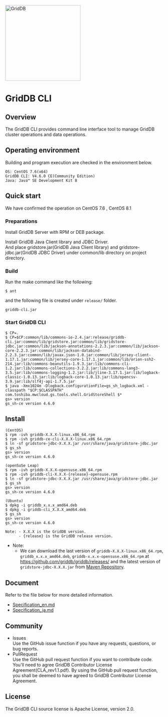 <img src="https://griddb.org/brand-resources/griddb-logo/png/color.png" align="center" height="240" alt="GridDB"/>

# GridDB CLI

## Overview

The GridDB CLI provides command line interface tool to manage GridDB cluster operations and data operations.

## Operating environment

Building and program execution are checked in the environment below.

    OS: CentOS 7.6(x64) 
    GridDB CLI: V4.6.0 CE(Community Edition)
    Java: Java™ SE Development Kit 8

## Quick start

 We have confirmed the operation on CentOS 7.6 , CentOS 8.1

### Preparations

Install GridDB Server with RPM or DEB package.

Install GridDB Java Client library and JDBC Driver.  
And place gridstore.jar(GridDB Java Client library) and gridstore-jdbc.jar(GridDB JDBC Driver) under common/lib directory on project directory.

### Build

Run the make command like the following:
    
    $ ant

and the following file is created under `release/` folder. 
    
    griddb-cli.jar

### Start GridDB CLI

    $ CP=.
    $ CP=$CP:common/lib/commons-io-2.4.jar:release/griddb-cli.jar:common/lib/gridstore.jar:common/lib/gridstore-jdbc.jar:common/lib/jackson-annotations-2.2.3.jar:common/lib/jackson-core-2.2.3.jar:common/lib/jackson-databind-2.2.3.jar:common/lib/javax.json-1.0.jar:common/lib/jersey-client-1.17.1.jar:common/lib/jersey-core-1.17.1.jar:common/lib/orion-ssh2-214.jar:lib/commons-beanutils-1.9.3.jar:lib/commons-cli-1.2.jar:lib/commons-collections-3.2.2.jar:lib/commons-lang3-3.5.jar:lib/commons-logging-1.2.jar:lib/jline-3.17.1.jar:lib/logback-classic-1.0.13.jar:lib/logback-core-1.0.13.jar:lib/opencsv-3.9.jar:lib/slf4j-api-1.7.5.jar
    $ java -Xmx1024m -Dlogback.configurationFile=gs_sh_logback.xml -classpath "$CP:$CLASSPATH"  com.toshiba.mwcloud.gs.tools.shell.GridStoreShell $*
    gs> version
    gs_sh-ce version 4.6.0

## Install

```
(CentOS)
$ rpm -ivh griddb-X.X.X-linux.x86_64.rpm
$ rpm -ivh griddb-ce-cli-X.X.X-linux.x86_64.rpm
$ ln -sf gridstore-jdbc-X.X.X.jar /usr/share/java/gridstore-jdbc.jar
$ gs_sh
gs> version
gs_sh-ce version 4.6.0

(openSuSe Leap)
$ rpm -ivh griddb-X.X.X-opensuse.x86_64.rpm
$ rpm -ivh griddb-cli-X.X.X-{release}-opensuse.rpm
$ ln -sf gridstore-jdbc-X.X.X.jar /usr/share/java/gridstore-jdbc.jar
$ gs_sh
gs> version
gs_sh-ce version 4.6.0

(Ubuntu)
$ dpkg -i griddb_x.x.x_amd64.deb
$ dpkg -i griddb-cli_X.X.X_amd64.deb
$ gs_sh
gs> version
gs_sh-ce version 4.6.0

Note: - X.X.X is the GridDB version.
      - {release} is the GridDB release version.
```

- Note: 
  - We can download the last version of `griddb-X.X.X-linux.x86_64.rpm`, `griddb_x.x.x_amd64.deb`, `griddb-x.x.x-opensuse.x86_64.rpm` at https://github.com/griddb/griddb/releases/ and the latest version of `gridstore-jdbc-X.X.X.jar` from [Maven Repository](https://search.maven.org/search?q=a:gridstore-jdbc).

## Document

  Refer to the file below for more detailed information.  
  - [Specification_en.md](Specification_en.md)
  - [Specification_ja.md](Specification_ja.md)

## Community
  * Issues  
    Use the GitHub issue function if you have any requests, questions, or bug reports. 
  * PullRequest  
    Use the GitHub pull request function if you want to contribute code.
    You'll need to agree GridDB Contributor License Agreement(CLA_rev1.1.pdf).
    By using the GitHub pull request function, you shall be deemed to have agreed to GridDB Contributor License Agreement.

## License
  The GridDB CLI source license is Apache License, version 2.0.  


